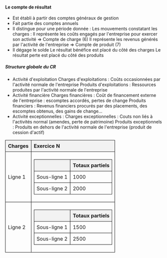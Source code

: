 #### Le compte de résultat
- Est établi à partir des comptes généraux de gestion
- Fait partie des comptes annuels
- Il distingue pour une période donnée :
	Les mouvements constatant les charges : Il représente les coûts engagés par l'entreprise pour exercer son activité => Compte de charge (6)
	Il représente les revenus générés par l'activité de l'entreprise => Compte de produit (7)
- Il dégage le solde
	Le résultat bénéfice est placé du côté des charges
	Le résultat perte est placé du côté des produits
	
##### Structure globale du CR
- Activité d'exploitation
	Charges d'exploitations : Coûts occasionnées par l'activité normale de l'entreprise
	Produits d'exploitations : Ressources produites par l'activité normale de l'entreprise
- Activité financière 
	Charges financières : Coût de financement externe de l'entreprise : escomptes accordés, pertes de change
	Produits financiers : Revenus financiers procurés par des placements, des escomptes obtenus, des gains de change...
- Activité exceptionnelles :
	Charges exceptionnelles : Couts non liés à l'activités normal (amendes, perte de patrimoine)
	Produits exceptionnels : Produits en dehors de l'activité normale de l'entreprise (produit de cession d'actif)

<!DOCTYPE html>
<html>
<head>
	<title>Tableau HTML + CSS</title>
	<style>
		table {
			border-collapse: collapse;
			width: 100%;
		}
		th, td {
			border: 1px solid black;
			padding: 8px;
			text-align: left;
		}
		th {
			background-color: #f2f2f2;
		}
	</style>
</head>
<body>
	<table>
		<tr>
			<th>Charges</th>
			<th>Exercice N</th>
		</tr>
		<tr>
			<td>Ligne 1</td>
			<td>
				<table>
					<tr>
						<th></th>
						<th>Totaux partiels</th>
					</tr>
					<tr>
						<td>Sous-ligne 1</td>
						<td>1000</td>
					</tr>
					<tr>
						<td>Sous-ligne 2</td>
						<td>2000</td>
					</tr>
				</table>
			</td>
		</tr>
		<tr>
			<td>Ligne 2</td>
			<td>
				<table>
					<tr>
						<th></th>
						<th>Totaux partiels</th>
					</tr>
					<tr>
						<td>Sous-ligne 1</td>
						<td>1500</td>
					</tr>
					<tr>
						<td>Sous-ligne 2</td>
						<td>2500</td>
					</tr>
				</table>
			</td>
		</tr>
	</table>
</body>
</html>

